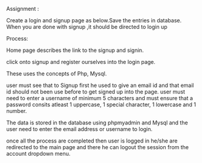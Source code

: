 
Assignment :

Create a login and signup page as below.Save the entries in database. When you are done with signup ,it should be directed to login up 

Process:

Home page describes the link to the signup and signin.

click onto signup and register ourselves into the login page.

These uses the concepts of Php, Mysql.

user must see that to Signup first he used to give an email id and that email id should not been use before to get signed up into the page.
user must need to enter a username of minimum 5 characters and must ensure that a password consits atleast 1 uppercase, 1 special character, 1 lowercase and 1 number.

The data is stored in the database using phpmyadmin and Mysql and the user need to enter the email address or username to login.

once all the process are completed then  user is logged in he/she are redirected to the main page and there he can logout the session from the account dropdown menu.


